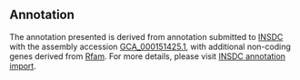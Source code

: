 

Annotation
----------

The annotation presented is derived from annotation submitted to
[INSDC](http://www.insdc.org) with the assembly accession
[GCA\_000151425.1](http://www.ebi.ac.uk/ena/data/view/GCA_000151425.1),
with additional non-coding genes derived from
[Rfam](http://rfam.xfam.org/). For more details, please visit [INSDC
annotation
import](http://ensemblgenomes.org/info/data/insdc_annotation).
